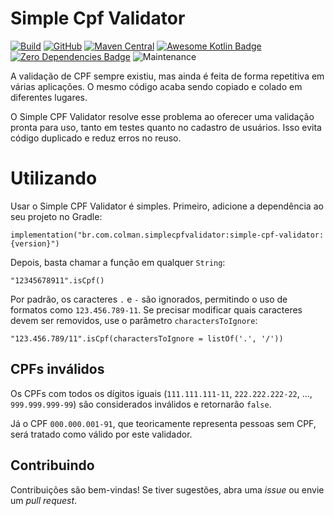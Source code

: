 # Simple Cpf Validator

[![Build](https://github.com/LeoColman/SimpleCpfValidator/workflows/Build/badge.svg)](https://github.com/LeoColman/SimpleCpfValidator/actions/workflows/build.yaml)
[![GitHub](https://img.shields.io/github/license/LeoColman/SimpleCpfValidator.svg)](https://github.com/LeoColman/SimpleCpfValidator/blob/master/LICENSE) 
[![Maven Central](https://img.shields.io/maven-central/v/br.com.colman.simplecpfvalidator/simple-cpf-validator.svg)](https://search.maven.org/search?q=g:br.com.colman.simplecpfvalidator)
[![Awesome Kotlin Badge](https://kotlin.link/awesome-kotlin.svg)](https://github.com/KotlinBy/awesome-kotlin/tree/readme#validation-back-)
[![Zero Dependencies Badge](https://img.shields.io/badge/Dependencies-0-brightgreen)](build.gradle.kts)
![Maintenance](https://img.shields.io/maintenance/yes/2025)



A validação de CPF sempre existiu, mas ainda é feita de forma repetitiva em várias aplicações. O mesmo código acaba sendo copiado e colado em diferentes lugares.

O Simple CPF Validator resolve esse problema ao oferecer uma validação pronta para uso, tanto em testes quanto no cadastro de usuários. Isso evita código duplicado e reduz erros no reuso.

# Utilizando
Usar o Simple CPF Validator é simples. Primeiro, adicione a dependência ao seu projeto no Gradle:

`implementation("br.com.colman.simplecpfvalidator:simple-cpf-validator:{version}")`

Depois, basta chamar a função em qualquer `String`:

`"12345678911".isCpf()`

Por padrão, os caracteres `.` e `-` são ignorados, permitindo o uso de formatos como `123.456.789-11`. Se precisar modificar quais caracteres devem ser removidos, use o parâmetro `charactersToIgnore`:

`"123.456.789/11".isCpf(charactersToIgnore = listOf('.', '/'))`

## CPFs inválidos

Os CPFs com todos os dígitos iguais (`111.111.111-11`, `222.222.222-22`, ..., `999.999.999-99`) são considerados inválidos e retornarão `false`.

Já o CPF `000.000.001-91`, que teoricamente representa pessoas sem CPF, será tratado como válido por este validador.

## Contribuindo

Contribuições são bem-vindas! Se tiver sugestões, abra uma _issue_ ou envie um _pull request_.
